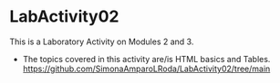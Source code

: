 # LabActivity02
This is a Laboratory Activity on Modules 2 and 3.
 - The topics covered in this activity are/is HTML basics and Tables.
  https://github.com/SimonaAmparoLRoda/LabActivity02/tree/main
